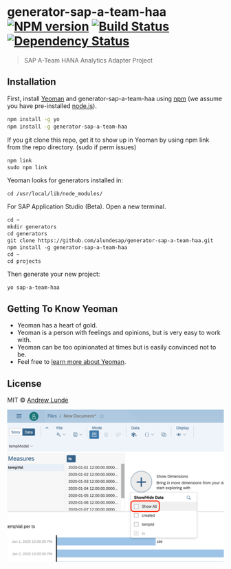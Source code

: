 # generator-sap-a-team-haa [![NPM version][npm-image]][npm-url] [![Build Status][travis-image]][travis-url] [![Dependency Status][daviddm-image]][daviddm-url]
> SAP A-Team HANA Analytics Adapter Project

## Installation

First, install [Yeoman](http://yeoman.io) and generator-sap-a-team-haa using [npm](https://www.npmjs.com/) (we assume you have pre-installed [node.js](https://nodejs.org/)).

```bash
npm install -g yo
npm install -g generator-sap-a-team-haa
```

If you git clone this repo, get it to show up in Yeoman by using npm link from the repo directory. (sudo if perm issues)
```
npm link
sudo npm link
```
Yeoman looks for generators installed in:
```
cd /usr/local/lib/node_modules/
```

For SAP Application Studio (Beta).  Open a new terminal.
```
cd ~
mkdir generators
cd generators
git clone https://github.com/alundesap/generator-sap-a-team-haa.git
npm install -g generator-sap-a-team-haa
cd ~
cd projects
```

Then generate your new project:

```bash
yo sap-a-team-haa
```

## Getting To Know Yeoman

 * Yeoman has a heart of gold.
 * Yeoman is a person with feelings and opinions, but is very easy to work with.
 * Yeoman can be too opinionated at times but is easily convinced not to be.
 * Feel free to [learn more about Yeoman](http://yeoman.io/).

## License

MIT © [Andrew Lunde](https://github.com/alundesap)


[npm-image]: https://badge.fury.io/js/generator-sap-a-team-haa.svg
[npm-url]: https://npmjs.org/package/generator-sap-a-team-haa
[travis-image]: https://travis-ci.com/alundesap/generator-sap-a-team-haa.svg?branch=master
[travis-url]: https://travis-ci.com/alundesap/generator-sap-a-team-haa
[daviddm-image]: https://david-dm.org/alundesap/generator-sap-a-team-haa.svg?theme=shields.io
[daviddm-url]: https://david-dm.org/alundesap/generator-sap-a-team-haa

![Image of Screen](https://github.com/alundesap/generator-sap-a-team-haa/blob/master/img/C6C9C5D8-242D-4526-95F0-A6AC6850B4D1.png)
